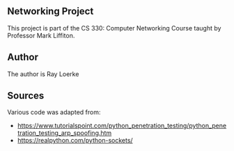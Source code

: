 ## Networking Project

This project is part of the CS 330: Computer Networking Course taught by Professor Mark Liffiton. 

## Author
The author is Ray Loerke

## Sources
Various code was adapted from:
* https://www.tutorialspoint.com/python_penetration_testing/python_penetration_testing_arp_spoofing.htm
* https://realpython.com/python-sockets/